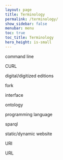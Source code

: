 ```yaml
---
layout: page
title: Terminology
permalink: /terminology/
show_sidebar: false
menubar: menu
toc: true
toc_title: Terminology
hero_height: is-small
---
```


command line

CURL

digital/digitized editions

fork

interface

ontology

programming language

sparql

static/dynamic website

URI

URL





